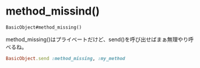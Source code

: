 # method_missind()

`BasicObject#method_missing()`

method_missing()はプライベートだけど、send()を呼び出せばまぁ無理やり呼べるね。

```ruby
BasicObject.send :method_missing, :my_method
```


